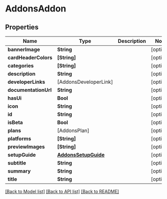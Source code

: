 # AddonsAddon

## Properties
Name | Type | Description | Notes
------------ | ------------- | ------------- | -------------
**bannerImage** | **String** |  | [optional] 
**cardHeaderColors** | **[String]** |  | [optional] 
**categories** | **[String]** |  | [optional] 
**description** | **String** |  | [optional] 
**developerLinks** | [AddonsDeveloperLink] |  | [optional] 
**documentationUrl** | **String** |  | [optional] 
**hasUi** | **Bool** |  | [optional] 
**icon** | **String** |  | [optional] 
**id** | **String** |  | [optional] 
**isBeta** | **Bool** |  | [optional] 
**plans** | [AddonsPlan] |  | [optional] 
**platforms** | **[String]** |  | [optional] 
**previewImages** | **[String]** |  | [optional] 
**setupGuide** | [**AddonsSetupGuide**](AddonsSetupGuide.md) |  | [optional] 
**subtitle** | **String** |  | [optional] 
**summary** | **String** |  | [optional] 
**title** | **String** |  | [optional] 

[[Back to Model list]](../README.md#documentation-for-models) [[Back to API list]](../README.md#documentation-for-api-endpoints) [[Back to README]](../README.md)


